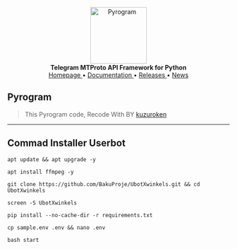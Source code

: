<p align="center">
    <a href="https://github.com/pyrogram/pyrogram">
        <img src="https://docs.pyrogram.org/_static/pyrogram.png" alt="Pyrogram" width="128">
    </a>
    <br>
    <b>Telegram MTProto API Framework for Python</b>
    <br>
    <a href="https://pyrogram.org">
        Homepage
    </a>
    •
    <a href="https://docs.pyrogram.org">
        Documentation
    </a>
    •
    <a href="https://docs.pyrogram.org/releases">
        Releases
    </a>
    •
    <a href="https://t.me/pyrogram">
        News
    </a>
</p>

## Pyrogram
> This Pyrogram code, Recode With BY <a href="https://t.me/kuzuroken">kuzuroken</a>
___________________________________________
## Commad Installer Userbot
```
apt update && apt upgrade -y
```
```
apt install ffmpeg -y
```
```
git clone https://github.com/BakuProje/UbotXwinkels.git && cd UbotXwinkels
```
```
screen -S UbotXwinkels
```
```
pip install --no-cache-dir -r requirements.txt
```
```
cp sample.env .env && nano .env
```
```
bash start
```






